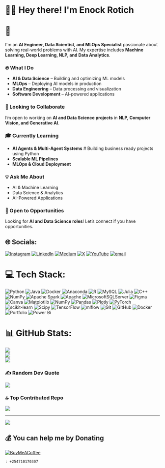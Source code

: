 # 💫👋 Hey there! I'm Enock Rotich<br><br>🚀 
 
I'm an **AI Engineer, Data Scientist, and MLOps Specialist** passionate about solving real-world problems with AI. My expertise includes **Machine Learning, Deep Learning, NLP, and Data Analytics**.  

### 🔥 What I Do  
- **AI & Data Science** – Building and optimizing ML models  
- **MLOps** – Deploying AI models in production  
- **Data Engineering** – Data processing and visualization  
- **Software Development** – AI-powered applications  

### 🎯 Looking to Collaborate  
I’m open to working on **AI and Data Science projects** in **NLP, Computer Vision, and Generative AI**.  

### 🎓 Currently Learning  
- **AI Agents & Multi-Agent Systems**  # Building business ready projects using Python
- **Scalable ML Pipelines**  
- **MLOps & Cloud Deployment**  

### 💡 Ask Me About  
- AI & Machine Learning  
- Data Science & Analytics  
- AI-Powered Applications  

### 📢 Open to Opportunities  
Looking for **AI and Data Science roles**! Let’s connect if you have opportunities.  

## 🌐 Socials:
[![Instagram](https://img.shields.io/badge/Instagram-%23E4405F.svg?logo=Instagram&logoColor=white)](https://www.instagram.com/rotich_enock6/) [![LinkedIn](https://img.shields.io/badge/LinkedIn-%230077B5.svg?logo=linkedin&logoColor=white)](https://www.linkedin.com/in/rotich-enock/) [![Medium](https://img.shields.io/badge/Medium-12100E?logo=medium&logoColor=white)](https://medium.com/@renock6) [![X](https://img.shields.io/badge/X-black.svg?logo=X&logoColor=white)](https://x.com/carsonMax4) [![YouTube](https://img.shields.io/badge/YouTube-%23FF0000.svg?logo=YouTube&logoColor=white)](@https://www.youtube.com/@SirRotichKe) [![email](https://img.shields.io/badge/Email-D14836?logo=gmail&logoColor=white)](mailto:renock667@gmail.com) 

# 💻 Tech Stack:
![Python](https://img.shields.io/badge/python-3670A0?style=for-the-badge&logo=python&logoColor=ffdd54) ![Java](https://img.shields.io/badge/java-%23ED8B00.svg?style=for-the-badge&logo=openjdk&logoColor=white) ![Docker](https://img.shields.io/badge/docker-%230db7ed.svg?style=for-the-badge&logo=docker&logoColor=white) ![Anaconda](https://img.shields.io/badge/Anaconda-%2344A833.svg?style=for-the-badge&logo=anaconda&logoColor=white) ![R](https://img.shields.io/badge/r-%23276DC3.svg?style=for-the-badge&logo=r&logoColor=white) ![MySQL](https://img.shields.io/badge/mysql-4479A1.svg?style=for-the-badge&logo=mysql&logoColor=white) ![Julia](https://img.shields.io/badge/-Julia-9558B2?style=for-the-badge&logo=julia&logoColor=white) ![C++](https://img.shields.io/badge/c++-%2300599C.svg?style=for-the-badge&logo=c%2B%2B&logoColor=white) ![NumPy](https://img.shields.io/badge/numpy-%23013243.svg?style=for-the-badge&logo=numpy&logoColor=white) ![Apache Spark](https://img.shields.io/badge/Apache%20Spark-FDEE21?style=for-the-badge&logo=apachespark&logoColor=black) ![Apache](https://img.shields.io/badge/apache-%23D42029.svg?style=for-the-badge&logo=apache&logoColor=white) ![MicrosoftSQLServer](https://img.shields.io/badge/Microsoft%20SQL%20Server-CC2927?style=for-the-badge&logo=microsoft%20sql%20server&logoColor=white) ![Figma](https://img.shields.io/badge/figma-%23F24E1E.svg?style=for-the-badge&logo=figma&logoColor=white) ![Canva](https://img.shields.io/badge/Canva-%2300C4CC.svg?style=for-the-badge&logo=Canva&logoColor=white) ![Matplotlib](https://img.shields.io/badge/Matplotlib-%23ffffff.svg?style=for-the-badge&logo=Matplotlib&logoColor=black) ![NumPy](https://img.shields.io/badge/numpy-%23013243.svg?style=for-the-badge&logo=numpy&logoColor=white) ![Pandas](https://img.shields.io/badge/pandas-%23150458.svg?style=for-the-badge&logo=pandas&logoColor=white) ![Plotly](https://img.shields.io/badge/Plotly-%233F4F75.svg?style=for-the-badge&logo=plotly&logoColor=white) ![PyTorch](https://img.shields.io/badge/PyTorch-%23EE4C2C.svg?style=for-the-badge&logo=PyTorch&logoColor=white) ![scikit-learn](https://img.shields.io/badge/scikit--learn-%23F7931E.svg?style=for-the-badge&logo=scikit-learn&logoColor=white) ![Scipy](https://img.shields.io/badge/SciPy-%230C55A5.svg?style=for-the-badge&logo=scipy&logoColor=%white) ![TensorFlow](https://img.shields.io/badge/TensorFlow-%23FF6F00.svg?style=for-the-badge&logo=TensorFlow&logoColor=white) ![mlflow](https://img.shields.io/badge/mlflow-%23d9ead3.svg?style=for-the-badge&logo=numpy&logoColor=blue) ![Git](https://img.shields.io/badge/git-%23F05033.svg?style=for-the-badge&logo=git&logoColor=white) ![GitHub](https://img.shields.io/badge/github-%23121011.svg?style=for-the-badge&logo=github&logoColor=white) ![Docker](https://img.shields.io/badge/docker-%230db7ed.svg?style=for-the-badge&logo=docker&logoColor=white) ![Portfolio](https://img.shields.io/badge/Portfolio-%23000000.svg?style=for-the-badge&logo=firefox&logoColor=#FF7139) ![Power Bi](https://img.shields.io/badge/power_bi-F2C811?style=for-the-badge&logo=powerbi&logoColor=black)
# 📊 GitHub Stats:
![](https://github-readme-stats.vercel.app/api?username=Sir-Rotich6&theme=merko&hide_border=false&include_all_commits=true&count_private=true)<br/>
![](https://nirzak-streak-stats.vercel.app/?user=Sir-Rotich6&theme=merko&hide_border=false)<br/>
![](https://github-readme-stats.vercel.app/api/top-langs/?username=Sir-Rotich6&theme=merko&hide_border=false&include_all_commits=true&count_private=true&layout=compact)

### ✍️ Random Dev Quote
![](https://quotes-github-readme.vercel.app/api?type=horizontal&theme=radical)

### 🔝 Top Contributed Repo
![](https://github-contributor-stats.vercel.app/api?username=Sir-Rotich6&limit=5&theme=radical&combine_all_yearly_contributions=true)

---
[![](https://visitcount.itsvg.in/api?id=Sir-Rotich6&icon=3&color=2)](https://visitcount.itsvg.in)

  ## 💰 You can help me by Donating
  [![BuyMeACoffee](https://img.shields.io/badge/Buy%20Me%20a%20Coffee-ffdd00?style=for-the-badge&logo=buy-me-a-coffee&logoColor=black)](https://buymeacoffee.com/https://buymeacoffee.com/sirrotich6)
  
  
    : +254710170307

  
<!-- Proudly created with GPRM ( https://gprm.itsvg.in ) -->
